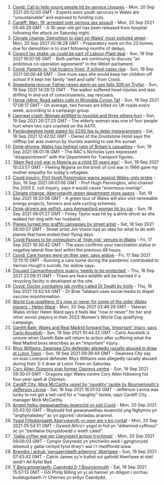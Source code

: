 1. [Covid: Call to help young people hit by service closures](https://www.bbc.co.uk/news/uk-wales-58584164?at_medium=RSS&at_campaign=KARANGA) - Mon, 20 Sep 2021 05:12:00 GMT - Experts warn youth services in Wales are "unsustainable" and exposed to funding cuts.
2. [Cardiff: Man, 19, arrested over serious sex assault](https://www.bbc.co.uk/news/uk-wales-58621569?at_medium=RSS&at_campaign=KARANGA) - Mon, 20 Sep 2021 05:46:29 GMT - A 16-year-old girl has been released from hospital following the attack on Saturday night.
3. [Climate change: Demolition to start on Wales' most polluted street](https://www.bbc.co.uk/news/uk-wales-58584833?at_medium=RSS&at_campaign=KARANGA) - Mon, 20 Sep 2021 05:18:28 GMT - Preparatory work on the 23 homes due for demolition is to start following months of delays.
4. [Council tax shake-up could be part of Labour-Plaid deal](https://www.bbc.co.uk/news/uk-wales-58618177?at_medium=RSS&at_campaign=KARANGA) - Sun, 19 Sep 2021 16:07:06 GMT - Both parties are continuing to discuss "an ambitious co-operation agreement" in the Welsh parliament.
5. [Covid: Parents to 'risk truancy fines' if school cases rise](https://www.bbc.co.uk/news/uk-wales-58513956?at_medium=RSS&at_campaign=KARANGA) - Sun, 19 Sep 2021 06:00:48 GMT - One mum says she would keep her children off school if it kept her family "well and safe" from Covid.
6. [Snowdonia rescue: Father raises alarm as son falls 30ft on Tryfan](https://www.bbc.co.uk/news/uk-wales-58617483?at_medium=RSS&at_campaign=KARANGA) - Sun, 19 Sep 2021 14:29:13 GMT - The walker suffered head injuries and was drifting in and out of consciousness, say rescuers.
7. [Horse riding: Road safety calls in Rhondda Cynon Taf](https://www.bbc.co.uk/news/uk-wales-58571596?at_medium=RSS&at_campaign=KARANGA) - Sun, 19 Sep 2021 17:08:17 GMT - On average, two horses are killed on UK roads every week, according to a campaign group.
8. [Llanrwst crash: Woman airlifted to hospital and three others hurt](https://www.bbc.co.uk/news/uk-wales-58618184?at_medium=RSS&at_campaign=KARANGA) - Sun, 19 Sep 2021 20:27:23 GMT - The elderly woman was one of four people hurt when two cars crashed on the A470.
9. [Pembrokeshire hotel slated for £200 fee to deter instagrammers](https://www.bbc.co.uk/news/58607498?at_medium=RSS&at_campaign=KARANGA) - Sat, 18 Sep 2021 12:42:02 GMT - Owner of the Druidstone Hotel says the clifftop bar was overrun by tourists wanting to see the sunset.
10. [Drink-driving: Wales has highest ratio of Britain's casualties](https://www.bbc.co.uk/news/uk-wales-58357052?at_medium=RSS&at_campaign=KARANGA) - Sun, 19 Sep 2021 06:01:18 GMT - The RAC's Nicholas Lyes expressed "disappointment" with the Department for Transport figures.
11. ['Mam fled civil war in Nigeria as a child 55 years ago'](https://www.bbc.co.uk/news/uk-wales-58584839?at_medium=RSS&at_campaign=KARANGA) - Sun, 19 Sep 2021 10:03:57 GMT - Fleeing Nigeria on the brink of civil war in 1966 gave my mother empathy for today's refugees.
12. [Covid inquiry: Prof Hugh Pennington warns against Wales-only probe](https://www.bbc.co.uk/news/uk-wales-58611761?at_medium=RSS&at_campaign=KARANGA) - Sun, 19 Sep 2021 06:01:06 GMT - Prof Hugh Pennington, who chaired the 2005 E. coli inquiry, says it would cause "enormous overlap".
13. [Climate change: Aberystwyth green department store opens](https://www.bbc.co.uk/news/uk-wales-58571595?at_medium=RSS&at_campaign=KARANGA) - Sat, 18 Sep 2021 18:33:06 GMT - A green tour of Wales will also visit renewable energy projects, farmers and safe cycling schemes.
14. [Drink-drivers are selfish, says Ammanford woman hit by car](https://www.bbc.co.uk/news/uk-wales-58603537?at_medium=RSS&at_campaign=KARANGA) - Sun, 19 Sep 2021 06:01:27 GMT - Finley Taylor was hit by a drink-driver as she walked her dog with her husband.
15. [Planes turned into graffiti canvasses by street artist](https://www.bbc.co.uk/news/uk-wales-58573703?at_medium=RSS&at_campaign=KARANGA) - Sat, 18 Sep 2021 06:00:57 GMT - Street artist Jim Vision had an idea for what to do with planes that have ended their flying days.
16. [Covid Passes to be compulsory at 'high risk' venues in Wales](https://www.bbc.co.uk/news/uk-wales-58595008?at_medium=RSS&at_campaign=KARANGA) - Fri, 17 Sep 2021 16:30:42 GMT - The pass confirms your vaccination status or negative lateral flow test within the previous 48 hours.
17. [Covid: Care homes were on their own, says widow](https://www.bbc.co.uk/news/uk-wales-58596307?at_medium=RSS&at_campaign=KARANGA) - Fri, 17 Sep 2021 12:13:10 GMT - Running a care home during the pandemic contributed to Vernon Hough's suicide, his widow says.
18. [Disused Carmarthenshire quarry 'needs to be protected'](https://www.bbc.co.uk/news/uk-wales-58586625?at_medium=RSS&at_campaign=KARANGA) - Thu, 16 Sep 2021 22:09:31 GMT - There are fears wildlife will be harmed if a recycling faciity is developed at the site.
19. [Covid: Doctor combating jab myths called Dr Death by trolls](https://www.bbc.co.uk/news/uk-wales-58585318?at_medium=RSS&at_campaign=KARANGA) - Thu, 16 Sep 2021 13:42:54 GMT - Dr Bnar Talabani uses social media to dispel vaccine misinformation.
20. [World Cup qualifiers: It's now or never for some of the older Wales players - Helen Ward](https://www.bbc.co.uk/sport/football/58618381?at_medium=RSS&at_campaign=KARANGA) - Mon, 20 Sep 2021 03:46:29 GMT - Veteran Wales striker Helen Ward says it feels like "now or never" for her and other senior players in their 2023 Women's World Cup qualifying campaign.
21. [Gareth Bale: Wales and Real Madrid forward has 'important' injury, says Carlo Ancelotti](https://www.bbc.co.uk/sport/football/58545762?at_medium=RSS&at_campaign=KARANGA) - Sun, 19 Sep 2021 10:44:22 GMT - Carlo Ancelotti is unsure when Gareth Bale will return to action after suffering what the Real Madrid boss describes as an "important" injury.
22. [Rhys Williams: Swansea City defender allegedly racially abused in draw at Luton Town](https://www.bbc.co.uk/sport/football/58611177?at_medium=RSS&at_campaign=KARANGA) - Sun, 19 Sep 2021 09:36:44 GMT - Swansea City say on-loan Liverpool defender Rhys Williams was allegedly racially abused during their 3-3 draw at Luton Town on Saturday.
23. [Cory Allen: Dragons sign former Ospreys centre](https://www.bbc.co.uk/sport/rugby-union/58615414?at_medium=RSS&at_campaign=KARANGA) - Sun, 19 Sep 2021 09:30:01 GMT - Dragons sign Wales centre Cory Allen following his four-year spell at Ospreys.
24. [Cardiff City: Mick McCarthy upset by 'naughty' tackle by Bournemouth's Jefferson Lerma](https://www.bbc.co.uk/sport/football/58610277?at_medium=RSS&at_campaign=KARANGA) - Sat, 18 Sep 2021 18:51:02 GMT - Jefferson Lerma was lucky to not get a red card for a "naughty" tackle, says Cardiff City manager Mick McCarthy.
25. [Angen helpu gwasanaethau ieuenctid yn sgil Covid](https://www.bbc.co.uk/newyddion/58583264?at_medium=RSS&at_campaign=KARANGA) - Mon, 20 Sep 2021 05:43:50 GMT - Rhybudd fod gwasanaethau ieuenctid yng Nghymru yn "anghynaladwy" ac yn agored i doriadau ariannol.
26. [Ysgol Filfeddygaeth Aberystwyth yn agor am y tro cyntaf](https://www.bbc.co.uk/newyddion/58617223?at_medium=RSS&at_campaign=KARANGA) - Mon, 20 Sep 2021 05:54:51 GMT - Dywed Athro'r ysgol ei fod yn "ddiwrnod cyffrous" ac yn "benllanw blynyddoedd o waith caled".
27. ['Gallai cyflwr wal ger Llwyngwril achosi trychineb'](https://www.bbc.co.uk/newyddion/58617222?at_medium=RSS&at_campaign=KARANGA) - Mon, 20 Sep 2021 06:06:03 GMT - Cyngor Gwynedd yn ymchwilio wedi i gynghorydd ddweud y gallai cerbyd fynd drwy'r wal i'r rheilffordd islaw.
28. [Brwydro i achub 'pensaernïaeth arbennig' Abertawe](https://www.bbc.co.uk/newyddion/58572615?at_medium=RSS&at_campaign=KARANGA) - Sun, 19 Sep 2021 07:43:42 GMT - Catrin James sy'n trafod sut gafodd Abertawe ei steil wedi'r Ail Ryfel Byd
29. [Y Bencampwriaeth: Caerdydd 0-1 Bournemouth](https://www.bbc.co.uk/newyddion/58610760?at_medium=RSS&at_campaign=KARANGA) - Sat, 18 Sep 2021 15:57:13 GMT - Gôl Philip Billing yn yr ail hanner yn ddigon i sicrhau buddugoliaeth i'r Cherries yn erbyn Caerdydd.
